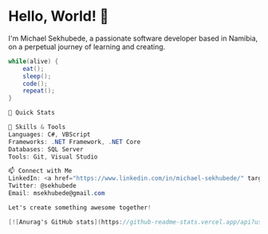 # Hello, World! 👋

I'm Michael Sekhubede, a passionate software developer based in Namibia, on a perpetual journey of learning and creating.

```csharp
while(alive) {
    eat();
    sleep();
    code();
    repeat();
}

🚀 Quick Stats

💼 Skills & Tools
Languages: C#, VBScript
Frameworks: .NET Framework, .NET Core
Databases: SQL Server
Tools: Git, Visual Studio

📫 Connect with Me
LinkedIn: <a href="https://www.linkedin.com/in/michael-sekhubede/" target="_blank">Michael Sekhubede</a>
Twitter: @sekhubede
Email: msekhubede@gmail.com

Let's create something awesome together!

[![Anurag's GitHub stats](https://github-readme-stats.vercel.app/api?username=sekhubede)](https://github.com/anuraghazra/github-readme-stats)
